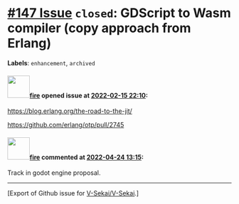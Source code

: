 # [\#147 Issue](https://github.com/V-Sekai/V-Sekai/issues/147) `closed`: GDScript to Wasm compiler (copy approach from Erlang)
**Labels**: `enhancement`, `archived`


#### <img src="https://avatars.githubusercontent.com/u/32321?u=c2e06a3d2b49a467aa907e54aa259516440267cc&v=4" width="50">[fire](https://github.com/fire) opened issue at [2022-02-15 22:10](https://github.com/V-Sekai/V-Sekai/issues/147):

https://blog.erlang.org/the-road-to-the-jit/

https://github.com/erlang/otp/pull/2745

#### <img src="https://avatars.githubusercontent.com/u/32321?u=c2e06a3d2b49a467aa907e54aa259516440267cc&v=4" width="50">[fire](https://github.com/fire) commented at [2022-04-24 13:15](https://github.com/V-Sekai/V-Sekai/issues/147#issuecomment-1107839989):

Track in godot engine proposal.


-------------------------------------------------------------------------------



[Export of Github issue for [V-Sekai/V-Sekai](https://github.com/V-Sekai/V-Sekai).]
